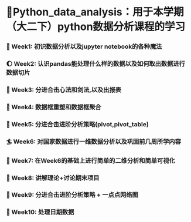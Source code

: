 # :full_moon_with_face:Python_data_analysis：用于本学期（大二下）python数据分析课程的学习
### :volcano: Week1: 初识数据分析以及jupyter notebook的各种魔法
### :waxing_gibbous_moon: Week2: 认识pandas能处理什么样的数据以及如何取出数据进行数据切片
### :santa: Week3: 分进合击心法和剑法,以及出报表
### :new_moon_with_face: Week4: 数据框重塑和数据框聚合
### :tanabata_tree: Week5: 分进合击进阶分析策略(pivot,pivot_table)
### :surfer: Week6: 对国家数据进行一维数据分析以及巩固前几周所学内容
### :pig_nose: Week7: 在Week6的基础上进行简单的二维分析和简单可视化
### :dolphin: Week8: 讲解理论+讨论期末项目
### :bamboo: Week9: 分进合击进阶分析策略 + 一点点网络图
### :ghost: Week10: 处理日期数据
